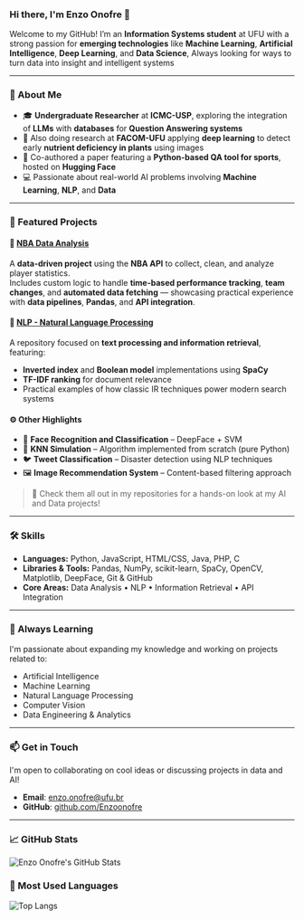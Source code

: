### Hi there, I'm Enzo Onofre 👋

Welcome to my GitHub! I’m an **Information Systems student** at UFU with a strong passion for **emerging technologies** like **Machine Learning**, **Artificial Intelligence**, **Deep Learning**, and **Data Science**, Always looking for ways to turn data into insight and intelligent systems

---

### 🌱 About Me

- 🎓 **Undergraduate Researcher** at **ICMC-USP**, exploring the integration of **LLMs** with **databases** for **Question Answering systems**
- 🔬 Also doing research at **FACOM-UFU** applying **deep learning** to detect early **nutrient deficiency in plants** using images
- 📄 Co-authored a paper featuring a **Python-based QA tool for sports**, hosted on **Hugging Face**
- 💻 Passionate about real-world AI problems involving **Machine Learning**, **NLP**, and **Data**

---

### 🧠 Featured Projects

#### 🏀 [NBA Data Analysis](https://github.com/Enzoonofre/NBA_data)
A **data-driven project** using the **NBA API** to collect, clean, and analyze player statistics.  
Includes custom logic to handle **time-based performance tracking**, **team changes**, and **automated data fetching** — showcasing practical experience with **data pipelines**, **Pandas**, and **API integration**.

#### 💬 [NLP - Natural Language Processing](https://github.com/Enzoonofre/NLP)
A repository focused on **text processing and information retrieval**, featuring:
- **Inverted index** and **Boolean model** implementations using **SpaCy**
- **TF-IDF ranking** for document relevance  
- Practical examples of how classic IR techniques power modern search systems  

#### ⚙️ Other Highlights
- 🤖 **Face Recognition and Classification** – DeepFace + SVM  
- 🧮 **KNN Simulation** – Algorithm implemented from scratch (pure Python)  
- 🐦 **Tweet Classification** – Disaster detection using NLP techniques  
- 🖼️ **Image Recommendation System** – Content-based filtering approach

> 📌 Check them all out in my repositories for a hands-on look at my AI and Data projects!

---

### 🛠️ Skills

- **Languages:** Python, JavaScript, HTML/CSS, Java, PHP, C  
- **Libraries & Tools:** Pandas, NumPy, scikit-learn, SpaCy, OpenCV, Matplotlib, DeepFace, Git & GitHub  
- **Core Areas:** Data Analysis • NLP • Information Retrieval • API Integration

---

### 🚀 Always Learning

I'm passionate about expanding my knowledge and working on projects related to:
- Artificial Intelligence  
- Machine Learning  
- Natural Language Processing  
- Computer Vision  
- Data Engineering & Analytics 

---

### 📫 Get in Touch

I'm open to collaborating on cool ideas or discussing projects in data and AI!

- **Email**: [enzo.onofre@ufu.br](mailto:enzoo.onofre@ufu.br)  
- **GitHub**: [github.com/Enzoonofre](https://github.com/Enzoonofre)

---


### 📈 GitHub Stats

![Enzo Onofre's GitHub Stats](https://github-readme-stats.vercel.app/api?username=Enzoonofre&show_icons=true&theme=tokyonight)

### 🧠 Most Used Languages

![Top Langs](https://github-readme-stats.vercel.app/api/top-langs/?username=Enzoonofre&layout=compact&theme=tokyonight)






